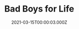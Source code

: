 ---
title: "Bad Boys for Life"
year: 2020
date: 2021-03-15T00:00:03.000Z
permalink: /almanac/movies/2021-03-15-bad-boys-for-life/index.html
link: https://letterboxd.com/rknightuk/film/bad-boys-for-life/
rating: 3
---